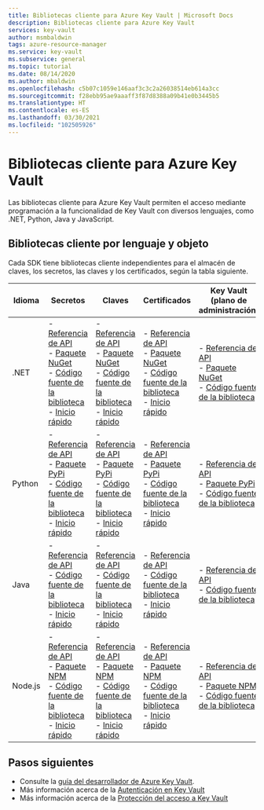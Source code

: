 ```yaml
---
title: Bibliotecas cliente para Azure Key Vault | Microsoft Docs
description: Bibliotecas cliente para Azure Key Vault
services: key-vault
author: msmbaldwin
tags: azure-resource-manager
ms.service: key-vault
ms.subservice: general
ms.topic: tutorial
ms.date: 08/14/2020
ms.author: mbaldwin
ms.openlocfilehash: c5b07c1059e146aaf3c3c2a26038514eb614a3cc
ms.sourcegitcommit: f28ebb95ae9aaaff3f87d8388a09b41e0b3445b5
ms.translationtype: HT
ms.contentlocale: es-ES
ms.lasthandoff: 03/30/2021
ms.locfileid: "102505926"
---
```

# <a name="client-libraries-for-azure-key-vault"></a>Bibliotecas cliente para Azure Key Vault

Las bibliotecas cliente para Azure Key Vault permiten el acceso mediante programación a la funcionalidad de Key Vault con diversos lenguajes, como .NET, Python, Java y JavaScript.

## <a name="client-libraries-per-language-and-object"></a>Bibliotecas cliente por lenguaje y objeto

Cada SDK tiene bibliotecas cliente independientes para el almacén de claves, los secretos, las claves y los certificados, según la tabla siguiente.

| Idioma | Secretos | Claves | Certificados | Key Vault (plano de administración) |
|--|--|--|--|--|
| .NET | - [Referencia de API](/dotnet/api/azure.security.keyvault.secrets)<br>- [Paquete NuGet](https://www.nuget.org/packages/Azure.Security.KeyVault.Secrets/)<br>- [Código fuente de la biblioteca](https://github.com/Azure/azure-sdk-for-net/tree/master/sdk/keyvault/Azure.Security.KeyVault.Secrets)<br>- [Inicio rápido](../secrets/quick-create-net.md) | - [Referencia de API](/dotnet/api/azure.security.keyvault.keys)<br>- [Paquete NuGet](https://www.nuget.org/packages/Azure.Security.KeyVault.Keys/)<br>- [Código fuente de la biblioteca](https://github.com/Azure/azure-sdk-for-net/tree/master/sdk/keyvault/Azure.Security.KeyVault.Keys)<br>- [Inicio rápido](../keys/quick-create-net.md) | - [Referencia de API](/dotnet/api/azure.security.keyvault.certificates)<br>- [Paquete NuGet](https://www.nuget.org/packages/Azure.Security.KeyVault.Certificates/)<br>- [Código fuente de la biblioteca](https://github.com/Azure/azure-sdk-for-net/tree/master/sdk/keyvault/Azure.Security.KeyVault.Certificates)<br>- [Inicio rápido](../certificates/quick-create-net.md) | - [Referencia de API](/dotnet/api/microsoft.azure.management.keyvault)<br>- [Paquete NuGet](https://www.nuget.org/packages/Microsoft.Azure.Management.KeyVault/)<br> - [Código fuente de la biblioteca](https://github.com/Azure/azure-sdk-for-net/tree/master/sdk/keyvault/Microsoft.Azure.Management.KeyVault)|
| Python| - [Referencia de API](/python/api/overview/azure/keyvault-secrets-readme)<br>- [Paquete PyPi](https://pypi.org/project/azure-keyvault-secrets/)<br>- [Código fuente de la biblioteca](https://github.com/Azure/azure-sdk-for-python/tree/master/sdk/keyvault/azure-keyvault-secrets)<br>- [Inicio rápido](../secrets/quick-create-python.md) |- [Referencia de API](/python/api/overview/azure/keyvault-keys-readme)<br>- [Paquete PyPi](https://pypi.org/project/azure-keyvault-keys/)<br>- [Código fuente de la biblioteca](https://github.com/Azure/azure-sdk-for-python/tree/master/sdk/keyvault/azure-keyvault-keys)<br>- [Inicio rápido](../keys/quick-create-python.md) | - [Referencia de API](/python/api/overview/azure/keyvault-certificates-readme)<br>- [Paquete PyPi](https://pypi.org/project/azure-keyvault-certificates/)<br>- [Código fuente de la biblioteca](https://github.com/Azure/azure-sdk-for-python/tree/master/sdk/keyvault/azure-keyvault-certificates)<br>- [Inicio rápido](../certificates/quick-create-python.md) | - [Referencia de API](/python/api/azure-mgmt-keyvault/azure.mgmt.keyvault)<br> - [Paquete PyPi](https://pypi.org/project/azure-mgmt-keyvault/)<br> - [Código fuente de la biblioteca](https://github.com/Azure/azure-sdk-for-python/tree/master/sdk/keyvault/azure-mgmt-keyvault)|
| Java | - [Referencia de API](https://azuresdkdocs.blob.core.windows.net/$web/java/azure-security-keyvault-secrets/4.2.0/index.html)<br>- [Código fuente de la biblioteca](https://github.com/Azure/azure-sdk-for-java/tree/master/sdk/keyvault/azure-security-keyvault-secrets)<br>- [Inicio rápido](../secrets/quick-create-java.md) |- [Referencia de API](https://azuresdkdocs.blob.core.windows.net/$web/java/azure-security-keyvault-keys/4.2.0/index.html)<br>- [Código fuente de la biblioteca](https://github.com/Azure/azure-sdk-for-java/tree/master/sdk/keyvault/azure-security-keyvault-keys)<br>- [Inicio rápido](../keys/quick-create-java.md) | - [Referencia de API](https://azuresdkdocs.blob.core.windows.net/$web/java/azure-security-keyvault-certificates/4.1.0/index.html)<br>- [Código fuente de la biblioteca](https://github.com/Azure/azure-sdk-for-java/tree/master/sdk/keyvault/azure-security-keyvault-certificates)<br>- [Inicio rápido](../certificates/quick-create-java.md) |- [Referencia de API](/java/api/com.microsoft.azure.management.keyvault)<br>- [Código fuente de la biblioteca](https://github.com/Azure/azure-sdk-for-java/tree/master/sdk/keyvault/mgmt-v2016_10_01)|
| Node.js | - [Referencia de API](/javascript/api/@azure/keyvault-secrets/)<br>- [Paquete NPM](https://www.npmjs.com/package/@azure/keyvault-secrets)<br>- [Código fuente de la biblioteca](https://github.com/Azure/azure-sdk-for-js/tree/master/sdk/keyvault/keyvault-secrets)<br>- [Inicio rápido](../secrets/quick-create-node.md) |- [Referencia de API](/javascript/api/@azure/keyvault-keys/)<br>- [Paquete NPM](https://www.npmjs.com/package/@azure/keyvault-keys)<br>- [Código fuente de la biblioteca](https://github.com/Azure/azure-sdk-for-js/tree/master/sdk/keyvault/keyvault-keys)<br>- [Inicio rápido](../keys/quick-create-node.md)| - [Referencia de API](/javascript/api/@azure/keyvault-certificates/)<br>- [Paquete NPM](https://www.npmjs.com/package/@azure/keyvault-certificates)<br>- [Código fuente de la biblioteca](https://github.com/Azure/azure-sdk-for-js/tree/master/sdk/keyvault/keyvault-certificates)<br>- [Inicio rápido](../certificates/quick-create-node.md) |  - [Referencia de API](/javascript/api/@azure/arm-keyvault/)<br>- [Paquete NPM](https://www.npmjs.com/package/@azure/arm-keyvault)<br>- [Código fuente de la biblioteca](https://github.com/Azure/azure-sdk-for-js/tree/master/sdk/keyvault/arm-keyvault)

## <a name="next-steps"></a>Pasos siguientes

- Consulte la [guía del desarrollador de Azure Key Vault](developers-guide.md).
- Más información acerca de la [Autenticación en Key Vault](authentication.md)
- Más información acerca de la [Protección del acceso a Key Vault](secure-your-key-vault.md)
